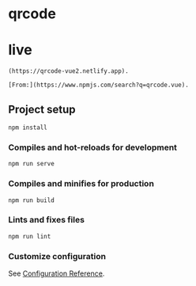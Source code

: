 # qrcode

# live
```
(https://qrcode-vue2.netlify.app).
```

```
[From:](https://www.npmjs.com/search?q=qrcode.vue).
```

## Project setup
```
npm install
```

### Compiles and hot-reloads for development
```
npm run serve
```

### Compiles and minifies for production
```
npm run build
```

### Lints and fixes files
```
npm run lint
```

### Customize configuration
See [Configuration Reference](https://cli.vuejs.org/config/).
